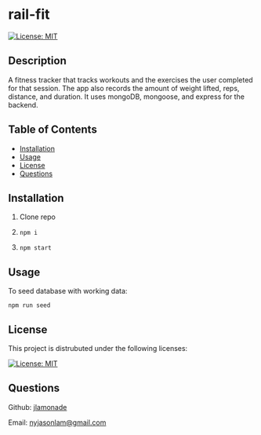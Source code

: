 # rail-fit

[![License: MIT](https://img.shields.io/badge/License-MIT-yellow.svg)](https://opensource.org/licenses/MIT) 

## Description

A fitness tracker that tracks workouts and the exercises the user completed for that session. The app also records the amount of weight lifted, reps, distance, and duration. It uses mongoDB, mongoose, and express for the backend.

## Table of Contents

- [Installation](#installation)
- [Usage](#usage)
- [License](#license)
- [Questions](#questions)


## Installation

1. Clone repo

2. ```npm i```

3. ```npm start```

## Usage

To seed database with working data:

```npm run seed```

## License

This project is distrubuted under the following licenses:

[![License: MIT](https://img.shields.io/badge/License-MIT-yellow.svg)](https://opensource.org/licenses/MIT) 

## Questions

Github: [jlamonade](https://github.com/jlamonade)

Email: nyjasonlam@gmail.com